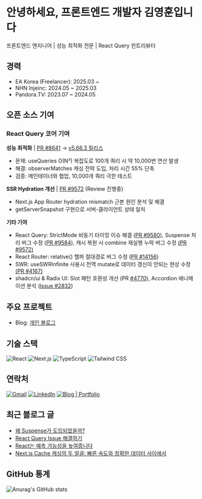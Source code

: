 # 안녕하세요, 프론트엔드 개발자 김영훈입니다

프론트엔드 엔지니어 | 성능 최적화 전문 | React Query 컨트리뷰터

## 경력

- EA Korea (Freelancer): 2025.03 ~
- NHN Injeinc: 2024.05 ~ 2025.03
- Pandora.TV: 2023.07 ~ 2024.05


## 오픈 소스 기여

### React Query 코어 기여

**성능 최적화** | [PR #8641](https://github.com/TanStack/query/pull/8641) → [v5.66.3 릴리스](https://github.com/TanStack/query/releases/tag/v5.66.3)

- 문제: useQueries O(N²) 복잡도로 100개 쿼리 시 약 10,000번 연산 발생
- 해결: observerMatches 캐싱 전략 도입, 처리 시간 55% 단축
- 검증: 메인테이너와 협업, 10,000개 쿼리 극한 테스트

**SSR Hydration 개선** | [PR #9572](https://github.com/TanStack/query/pull/9572) (Review 진행중)

- Next.js App Router hydration mismatch 근본 원인 분석 및 해결
- getServerSnapshot 구현으로 서버-클라이언트 상태 일치

**기타 기여**

- React Query: StrictMode 비동기 타이밍 이슈 해결 ([PR #9580](https://github.com/TanStack/query/pull/9580)), Suspense 처리 버그 수정 ([PR #9584](https://github.com/TanStack/query/pull/9584)), 캐시 복원 시 combine 재실행 누락 버그 수정 [(PR #9572)](https://github.com/TanStack/query/pull/9592)
- React Router: relative() 헬퍼 절대경로 버그 수정 ([PR #14156](https://github.com/remix-run/react-router/pull/14156))
- SWR: useSWRInfinite 사용시 전역 mutate로 데이터 갱신이 안되는 현상 수정 [(PR #4167)](https://github.com/vercel/swr/pull/4167)
- shadcn/ui & Radix UI: Slot 패턴 호환성 개선 (PR [#4770](https://github.com/shadcn-ui/ui/pull/4770)), Accordion 애니메이션 분석 ([Issue #2832](https://github.com/radix-ui/primitives/issues/2832#issuecomment-2327829491))

## 주요 프로젝트

- Blog: [개인 블로그](https://github.com/joseph0926/blog)

## 기술 스택

![React](https://img.shields.io/badge/React-61DAFB?style=flat&logo=react&logoColor=white)
![Next.js](https://img.shields.io/badge/Next.js-000000?style=flat&logo=nextdotjs&logoColor=white)
![TypeScript](https://img.shields.io/badge/TypeScript-3178C6?style=flat&logo=typescript&logoColor=white)
![Tailwind CSS](https://img.shields.io/badge/Tailwind%20CSS-38B2AC?style=flat&logo=tailwindcss&logoColor=white)

## 연락처

[![Gmail](https://img.shields.io/badge/Gmail-D14836?style=flat&logo=gmail&logoColor=white)](mailto:joseph0926.dev@gmail.com)
[![LinkedIn](https://img.shields.io/badge/LinkedIn-0A66C2?style=flat&logo=linkedin&logoColor=white)](https://www.linkedin.com/in/joseph0926)
[![Blog | Portfolio](https://img.shields.io/badge/Portfolio-000000?style=flat&logo=vercel&logoColor=white)](https://www.joseph0926.com)

## 최근 블로그 글

- [왜 Suspense가 도입되었을까?](https://www.joseph0926.com/post/2025-07-13-learn-react-02-suspense-)
- [React Query Issue 해결하기](https://www.joseph0926.com/post/2025-07-24-react-query-issue-)
- [React는 예측 가능성을 높여줍니다](https://www.joseph0926.com/post/2025-06-22-react-react-component)
- [Next.js Cache 캐싱의 두 얼굴: 빠른 속도와 정확한 데이터 사이에서](https://www.joseph0926.com/post/2025-08-24-nextjs-cache)

## GitHub 통계

![Anurag's GitHub stats](https://github-readme-stats.vercel.app/api?username=joseph0926&show_icons=true&theme=radical)

